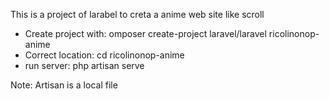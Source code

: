 This is a project of larabel to creta a anime web site like scroll

- Create project with: omposer create-project laravel/laravel ricolinonop-anime
- Correct location: cd ricolinonop-anime
- run server: php artisan serve

Note: Artisan is a local file
